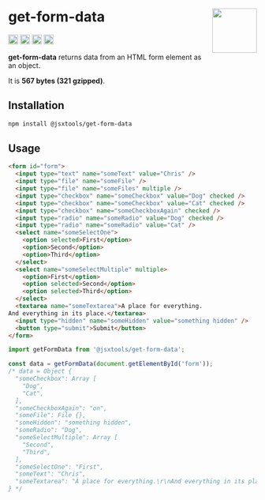 # get-form-data [<img src="https://avatars.githubusercontent.com/u/52989093" alt="" width="90" height="90" align="right">][monorepo]

[<img alt="npm version" src="https://img.shields.io/npm/v/@jsxtools/get-form-data.svg" height="20">](https://www.npmjs.com/package/@jsxtools/get-form-data)
[<img alt="build status" src="https://img.shields.io/travis/jsxtools/monorepo/master.svg" height="20">](https://travis-ci.org/jsxtools/monorepo/get-form-data)
[<img alt="issue tracker" src="https://img.shields.io/github/issues/jsxtools/monorepo/get-form-data.svg" height="20">](https://github.com/jsxtools/monorepo/issues?q=is:issue+is:open+label:get-form-data)
[<img alt="pull requests" src="https://img.shields.io/github/issues-pr/jsxtools/monorepo/get-form-data.svg" height="20">](https://github.com/jsxtools/monorepo/pulls?q=is:pr+is:open+label:get-form-data)

**get-form-data** returns data from an HTML form element as an object.

It is <strong size>567 bytes (321 gzipped)</strong>.

## Installation

```sh
npm install @jsxtools/get-form-data
```

## Usage

```html
<form id="form">
  <input type="text" name="someText" value="Chris" />
  <input type="file" name="someFile" />
  <input type="file" name="someFiles" multiple />
  <input type="checkbox" name="someCheckbox" value="Dog" checked />
  <input type="checkbox" name="someCheckbox" value="Cat" checked />
  <input type="checkbox" name="someCheckboxAgain" checked />
  <input type="radio" name="someRadio" value="Dog" checked />
  <input type="radio" name="someRadio" value="Cat" />
  <select name="someSelectOne">
    <option selected>First</option>
    <option>Second</option>
    <option>Third</option>
  </select>
  <select name="someSelectMultiple" multiple>
    <option>First</option>
    <option selected>Second</option>
    <option selected>Third</option>
  </select>
  <textarea name="someTextarea">A place for everything.
And everything in its place.</textarea>
  <input type="hidden" name="someHidden" value="something hidden" />
  <button type="submit">Submit</button>
</form>
```

```js
import getFormData from '@jsxtools/get-form-data';

const data = getFormData(document.getElementById('form'));
/* data = Object {
  "someCheckbox": Array [
    "Dog",
    "Cat",
  ],
  "someCheckboxAgain": "on",
  "someFile": File {},
  "someHidden": "something hidden",
  "someRadio": "Dog",
  "someSelectMultiple": Array [
    "Second",
    "Third",
  ],
  "someSelectOne": "First",
  "someText": "Chris",
  "someTextarea": "A place for everything.\r\nAnd everything in its place.",
} */
```

[monorepo]: https://github.com/jsxtools/monorepo
